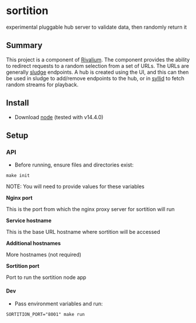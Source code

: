 # sortition

experimental pluggable hub server to validate data, then randomly return it

## Summary

This project is a component of [Rivalium](rivalium.com). The component provides the ability to redirect requests to a random selection from a set of URLs. The URLs are generally [sludge](https://github.com/drohen/sludge) endpoints. A hub is created using the UI, and this can then be used in sludge to add/remove endpoints to the hub, or in [syllid](https://github.com/drohen/syllid) to fetch random streams for playback.


## Install

-   Download [node](https://nodejs.org/en/download/) (tested with v14.4.0)

## Setup

### API

-   Before running, ensure files and directories exist:

```shell
make init
```

NOTE: You will need to provide values for these variables

**Nginx port**

This is the port from which the nginx proxy server for sortition will run

**Service hostname**

This is the base URL hostname where sortition will be accessed

**Additional hostnames**

More hostnames (not required)

**Sortition port**

Port to run the sortition node app

#### Dev

-   Pass environment variables and run:

```shell
SORTITION_PORT="8001" make run
```

